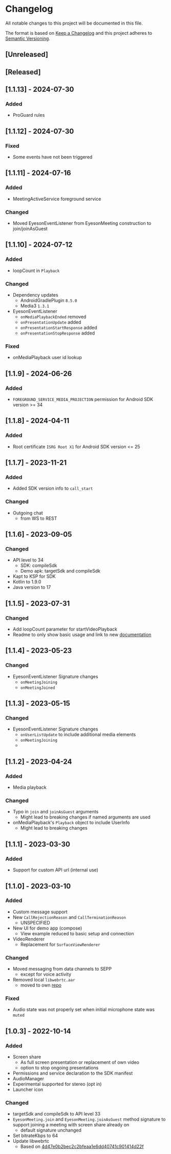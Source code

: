 # Changelog
All notable changes to this project will be documented in this file.

The format is based on [Keep a Changelog] and this project adheres to
[Semantic Versioning].  

## [Unreleased]

## [Released]
## [1.1.13] - 2024-07-30
### Added
- ProGuard rules 

## [1.1.12] - 2024-07-30
### Fixed
- Some events have not been triggered

## [1.1.11] - 2024-07-16
### Added
- MeetingActiveService foreground service
### Changed
- Moved EyesonEventListener from EyesonMeeting construction to join/joinAsGuest

## [1.1.10] - 2024-07-12
### Added
- loopCount in `Playback`
### Changed
- Dependency updates
  - AndroidGradlePlugin `8.5.0`
  - Media3 `1.3.1`
- EyesonEventListener
  - `onMediaPlaybackEnded` removed
  - `onPresentationUpdate` added
  - `onPresentationStartResponse` added
  - `onPresentationStopResponse` added
### Fixed
- onMediaPlayback user id lookup

## [1.1.9] - 2024-06-26
### Added
- `FOREGROUND_SERVICE_MEDIA_PROJECTION` permission for Android SDK version >= 34

## [1.1.8] - 2024-04-11
### Added
- Root certificate `ISRG Root X1` for Android SDK version <= 25

## [1.1.7] - 2023-11-21
### Added
- Added SDK version info to `call_start`
### Changed
- Outgoing chat 
  - from WS to REST

## [1.1.6] - 2023-09-05
### Changed
- API level to 34
  - SDK: compileSdk
  - Demo apk: targetSdk and compileSdk
- Kapt to KSP for SDK
- Kotlin to 1.9.0
- Java version to 17

## [1.1.5] - 2023-07-31
### Changed
- Add loopCount parameter for startVideoPlayback
- Readme to only show basic usage and link to new [documentation](https://docs.eyeson.com/docs/android/intro)

## [1.1.4] - 2023-05-23
### Changed
- EyesonEventListener Signature changes
  - `onMeetingJoining`
  - `onMeetingJoined`
  
## [1.1.3] - 2023-05-15
### Changed
- EyesonEventListener Signature changes
  - `onUserListUpdate` to include additional media elements
  - `onMeetingJoining`
  - 
## [1.1.2] - 2023-04-24
### Added
- Media playback
### Changed
- Typo in `join` and `joinAsGuest` arguments
  - Might lead to breaking changes if named arguments are used
- onMediaPlayback's `Playback` object to include UserInfo
  - Might lead to breaking changes

## [1.1.1] - 2023-03-30
### Added
- Support for custom API url (internal use)

## [1.1.0] - 2023-03-10
### Added
- Custom message support
- New `CallRejectionReason` and `CallTerminationReason`
  - UNSPECIFIED
- New UI for demo app (compose)
  - View example reduced to basic setup and connection
- VideoRenderer
  - Replacement for `SurfaceViewRenderer`

### Changed
- Moved messaging from data channels to SEPP
  - except for voice activity
- Removed local `libwebrtc.aar`
  - moved to own [repo](https://github.com/eyeson-team/webrtc-android)

### Fixed
- Audio state was not properly set when initial microphone state was `muted`

## [1.0.3] - 2022-10-14
### Added
- Screen share
  - As full screen presentation or replacement of own video
  - option to stop ongoing presentations
- Permissions and service declaration to the SDK manifest
- AudioManager
- Experimental supported for stereo (opt in)
- Launcher icon

### Changed
- targetSdk and compileSdk to API level 33
- `EyesonMeeting.join` and `EyesonMeeting.joinAsGuest` method signature to support joining a meeting with screen share already on
  - default signature unchanged
- Set bitrateKbps to 64
- Update libwebrtc
  - Based on [4d47e0b2bec2c2bfeaa1e6dd40741c901414d22f](https://webrtc.googlesource.com/src/+/4d47e0b2bec2c2bfeaa1e6dd40741c901414d22f)
  


[Keep a Changelog]: http://keepachangelog.com/en/1.0.0/
[Semantic Versioning]: http://semver.org/spec/v2.0.0.html
